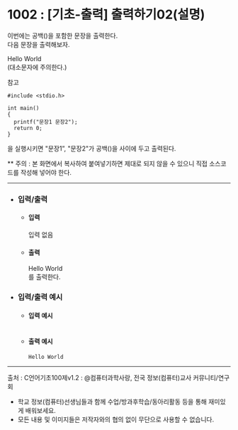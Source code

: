 # 1002 : [기초-출력] 출력하기02(설명)

이번에는 공백()을 포함한 문장을 출력한다.
<br />
다음 문장을 출력해보자.

Hello World
<br />
(대소문자에 주의한다.)

참고
```
#include <stdio.h>

int main()
{
  printf("문장1 문장2");
  return 0;
}
```
을 실행시키면 "문장1”, "문장2"가 공백()을 사이에 두고 출력된다.

** 주의 : 본 화면에서 복사하여 붙여넣기하면 제대로 되지 않을 수 있으니 직접 소스코드를 작성해 넣어야 한다.

------------------------------
- ### 입력/출력
  - #### 입력

    입력 없음

  - #### 출력

    Hello World
    <br />
    를 출력한다.

- ### 입력/출력 예시
  - #### 입력 예시
    ```

    ```
  - #### 출력 예시
    ```
    Hello World
    ```
--------------------------------------------------------------------------------------
출처 : C언어기초100제v1.2 : @컴퓨터과학사랑, 전국 정보(컴퓨터)교사 커뮤니티/연구회
- 학교 정보(컴퓨터)선생님들과 함께 수업/방과후학습/동아리활동 등을 통해 재미있게 배워보세요. 
- 모든 내용 및 이미지들은 저작자와의 협의 없이 무단으로 사용할 수 없습니다.
